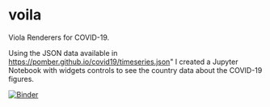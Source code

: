 # voila
Viola Renderers for COVID-19.

Using the JSON data available in https://pomber.github.io/covid19/timeseries.json" I created a Jupyter Notebook with widgets controls to see the country data about the COVID-19 figures.

[![Binder](https://mybinder.org/badge_logo.svg)](https://mybinder.org/v2/gh/lmunoz75/voila/master?filepath=voila%2Fvoilarender%2FCOVID-19_Data_Country.ipynb)

